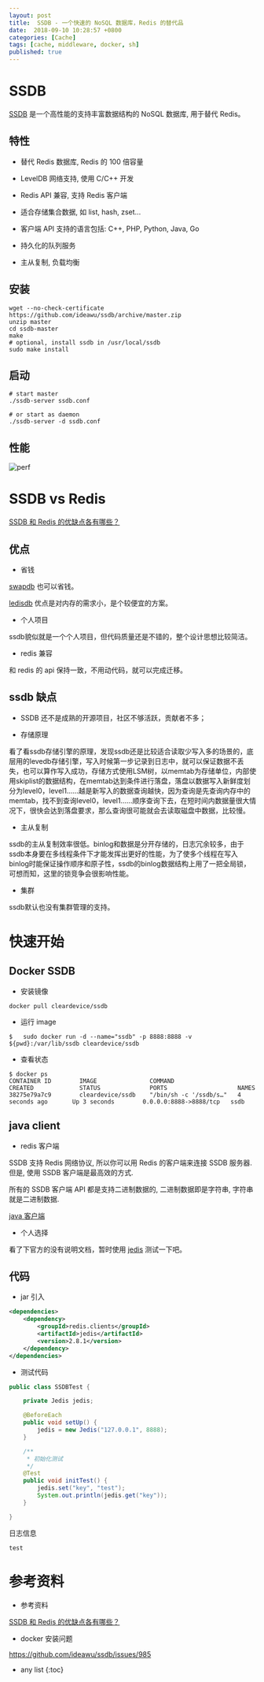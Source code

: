 ```yaml
---
layout: post
title:  SSDB - 一个快速的 NoSQL 数据库，Redis 的替代品
date:  2018-09-10 10:28:57 +0800
categories: [Cache]
tags: [cache, middleware, docker, sh]
published: true
---
```


# SSDB

[SSDB](http://ssdb.io/zh_cn/) 是一个高性能的支持丰富数据结构的 NoSQL 数据库, 用于替代 Redis。

## 特性

- 替代 Redis 数据库, Redis 的 100 倍容量

- LevelDB 网络支持, 使用 C/C++ 开发

- Redis API 兼容, 支持 Redis 客户端

- 适合存储集合数据, 如 list, hash, zset...

- 客户端 API 支持的语言包括: C++, PHP, Python, Java, Go

- 持久化的队列服务

- 主从复制, 负载均衡

## 安装

```
wget --no-check-certificate https://github.com/ideawu/ssdb/archive/master.zip
unzip master
cd ssdb-master
make
# optional, install ssdb in /usr/local/ssdb
sudo make install
```

## 启动

```
# start master
./ssdb-server ssdb.conf

# or start as daemon
./ssdb-server -d ssdb.conf
```

## 性能

![perf](https://camo.githubusercontent.com/2f61d9b6acbfdb713c88791b474a99232bba1355/687474703a2f2f737364622e696f2f737364622d76732d72656469732e706e673f676974687562)

# SSDB vs Redis

[SSDB 和 Redis 的优缺点各有哪些？](https://www.zhihu.com/question/40733101)

## 优点

- 省钱

[swapdb](https://github.com/JingchengLi/swapdb) 也可以省钱。

[ledisdb](https://github.com/siddontang/ledisdb) 优点是对内存的需求小，是个较便宜的方案。

- 个人项目

ssdb貌似就是一个个人项目，但代码质量还是不错的，整个设计思想比较简洁。

- redis 兼容

和 redis 的 api 保持一致，不用动代码，就可以完成迁移。

## ssdb 缺点

- SSDB 还不是成熟的开源项目，社区不够活跃，贡献者不多；

- 存储原理

看了看ssdb存储引擎的原理，发现ssdb还是比较适合读取少写入多的场景的，底层用的levedb存储引擎，写入时候第一步记录到日志中，就可以保证数据不丢失，也可以算作写入成功，存储方式使用LSM树，以memtab为存储单位，内部使用skiplist的数据结构，在memtab达到条件进行落盘，落盘以数据写入新鲜度划分为level0，level1......越是新写入的数据查询越快，因为查询是先查询内存中的memtab，找不到查询level0，level1......顺序查询下去，在短时间内数据量很大情况下，很快会达到落盘要求，那么查询很可能就会去读取磁盘中数据，比较慢。

- 主从复制

ssdb的主从复制效率很低。binlog和数据是分开存储的，日志冗余较多，由于ssdb本身要在多线程条件下才能发挥出更好的性能，为了使多个线程在写入binlog时能保证操作顺序和原子性，ssdb的binlog数据结构上用了一把全局锁，可想而知，这里的锁竞争会很影响性能。

- 集群

ssdb默认也没有集群管理的支持。

# 快速开始

## Docker SSDB

- 安装镜像

```
docker pull cleardevice/ssdb
```

- 运行 image

```
$   sudo docker run -d --name="ssdb" -p 8888:8888 -v ${pwd}:/var/lib/ssdb cleardevice/ssdb
```

- 查看状态

```
$ docker ps
CONTAINER ID        IMAGE               COMMAND                  CREATED             STATUS              PORTS                    NAMES
38275e79a7c9        cleardevice/ssdb    "/bin/sh -c '/ssdb/s…"   4 seconds ago       Up 3 seconds        0.0.0.0:8888->8888/tcp   ssdb
```

## java client

- redis 客户端

SSDB 支持 Redis 网络协议, 所以你可以用 Redis 的客户端来连接 SSDB 服务器. 但是, 使用 SSDB 客户端是最高效的方式. 

所有的 SSDB 客户端 API 都是支持二进制数据的, 二进制数据即是字符串, 字符串就是二进制数据.

[java 客户端](http://ssdb.io/docs/zh_cn/clients.html#java)

- 个人选择

看了下官方的没有说明文档，暂时使用 [jedis](https://houbb.github.io/2018/09/06/cache-redis-jedis) 测试一下吧。

## 代码

- jar 引入

```xml
<dependencies>
    <dependency>
        <groupId>redis.clients</groupId>
        <artifactId>jedis</artifactId>
        <version>2.8.1</version>
    </dependency>
</dependencies>
```

- 测试代码

```java
public class SSDBTest {

    private Jedis jedis;

    @BeforeEach
    public void setUp() {
        jedis = new Jedis("127.0.0.1", 8888);
    }

    /**
     * 初始化测试
     */
    @Test
    public void initTest() {
        jedis.set("key", "test");
        System.out.println(jedis.get("key"));
    }

}
```

日志信息

```
test
```

# 参考资料

- 参考资料

[SSDB 和 Redis 的优缺点各有哪些？](https://www.zhihu.com/question/40733101)

- docker 安装问题

https://github.com/ideawu/ssdb/issues/985

* any list
{:toc}